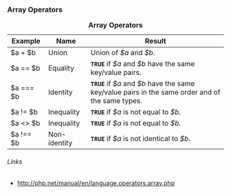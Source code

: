 ### Array Operators

<table class="doctable table">
<caption><strong>Array Operators</strong></caption>

 <thead>
  <tr>
   <th>Example</th>
   <th>Name</th>
   <th>Result</th>
  </tr>

 </thead>

 <tbody class="tbody">
  <tr>
   <td>$a + $b</td>
   <td>Union</td>
   <td>Union of <var class="varname"><var class="varname">$a</var></var> and <var class="varname"><var class="varname">$b</var></var>.</td>
  </tr>

  <tr>
   <td>$a == $b</td>
   <td>Equality</td>
   <td><strong><code>TRUE</code></strong> if <var class="varname"><var class="varname">$a</var></var> and <var class="varname"><var class="varname">$b</var></var> have the same key/value pairs.</td>
  </tr>

  <tr>
   <td>$a === $b</td>
   <td>Identity</td>
   <td><strong><code>TRUE</code></strong> if <var class="varname"><var class="varname">$a</var></var> and <var class="varname"><var class="varname">$b</var></var> have the same key/value pairs in the same
    order and of the same types.</td>
  </tr>

  <tr>
   <td>$a != $b</td>
   <td>Inequality</td>
   <td><strong><code>TRUE</code></strong> if <var class="varname"><var class="varname">$a</var></var> is not equal to <var class="varname"><var class="varname">$b</var></var>.</td>
  </tr>

  <tr>
   <td>$a &lt;&gt; $b</td>
   <td>Inequality</td>
   <td><strong><code>TRUE</code></strong> if <var class="varname"><var class="varname">$a</var></var> is not equal to <var class="varname"><var class="varname">$b</var></var>.</td>
  </tr>

  <tr>
   <td>$a !== $b</td>
   <td>Non-identity</td>
   <td><strong><code>TRUE</code></strong> if <var class="varname"><var class="varname">$a</var></var> is not identical to <var class="varname"><var class="varname">$b</var></var>.</td>
  </tr>

 </tbody>

</table>

###### Links
 - http://php.net/manual/en/language.operators.array.php
